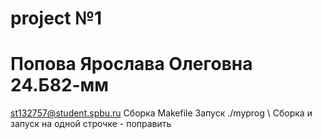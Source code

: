 # project №1
# Попова Ярослава Олеговна 24.Б82-мм
st132757@student.spbu.ru
Сборка Makefile
Запуск ./myprog \ 
Сборка и запуск на одной строчке - поправить
